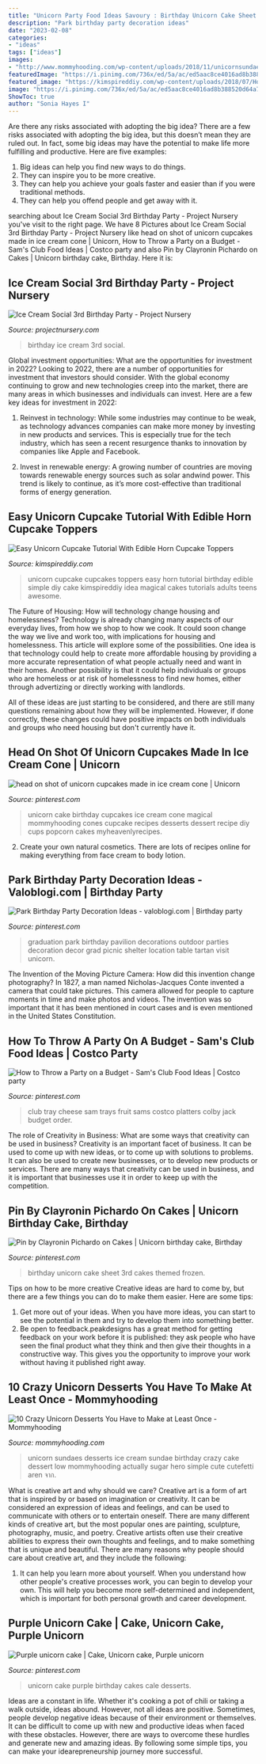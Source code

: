 ```yaml
---
title: "Unicorn Party Food Ideas Savoury : Birthday Unicorn Cake Sheet 3rd Cakes Themed Frozen"
description: "Park birthday party decoration ideas"
date: "2023-02-08"
categories:
- "ideas"
tags: ["ideas"]
images:
- "http://www.mommyhooding.com/wp-content/uploads/2018/11/unicornsundae.jpg"
featuredImage: "https://i.pinimg.com/736x/ed/5a/ac/ed5aac8ce4016ad8b388520d64a70c96.jpg"
featured_image: "https://kimspireddiy.com/wp-content/uploads/2018/07/How-to-make-Easy-Unicorn-Cupcake-Tutorial-With-Edible-Horn-Cupcake-Toppers__.jpg"
image: "https://i.pinimg.com/736x/ed/5a/ac/ed5aac8ce4016ad8b388520d64a70c96.jpg"
ShowToc: true
author: "Sonia Hayes I"
---
```



Are there any risks associated with adopting the big idea?
There are a few risks associated with adopting the big idea, but this doesn’t mean they are ruled out. In fact, some big ideas may have the potential to make life more fulfilling and productive. Here are five examples: 
1. Big ideas can help you find new ways to do things.
2. They can inspire you to be more creative.
3. They can help you achieve your goals faster and easier than if you were traditional methods.
4. They can help you offend people and get away with it.

	

		
searching about Ice Cream Social 3rd Birthday Party - Project Nursery you've visit to the right page. We have 8 Pictures about Ice Cream Social 3rd Birthday Party - Project Nursery like head on shot of unicorn cupcakes made in ice cream cone | Unicorn, How to Throw a Party on a Budget - Sam&#039;s Club Food Ideas | Costco party and also Pin by Clayronin Pichardo on Cakes | Unicorn birthday cake, Birthday. Here it is:
		
    
## Ice Cream Social 3rd Birthday Party - Project Nursery

<img loading=lazy src="https://projectnursery.com/wp-content/uploads/2015/07/DSC_0286.jpg" onerror="this.onerror=null;this.src='https://tse2.mm.bing.net/th?id=OIP.FVOVwzcFpXanum3eyEo3yAHaLJ&amp;pid=15.1';" alt="Ice Cream Social 3rd Birthday Party - Project Nursery">

_Source: projectnursery.com_

>birthday ice cream 3rd social. 

	

Global investment opportunities: What are the opportunities for investment in 2022?
Looking to 2022, there are a number of opportunities for investment that investors should consider. With the global economy continuing to grow and new technologies creep into the market, there are many areas in which businesses and individuals can invest. Here are a few key ideas for investment in 2022: 
1. Reinvest in technology: While some industries may continue to be weak, as technology advances companies can make more money by investing in new products and services. This is especially true for the tech industry, which has seen a recent resurgence thanks to innovation by companies like Apple and Facebook. 

2. Invest in renewable energy: A growing number of countries are moving towards renewable energy sources such as solar andwind power. This trend is likely to continue, as it’s more cost-effective than traditional forms of energy generation. 


    
## Easy Unicorn Cupcake Tutorial With Edible Horn Cupcake Toppers

<img loading=lazy src="https://kimspireddiy.com/wp-content/uploads/2018/07/How-to-make-Easy-Unicorn-Cupcake-Tutorial-With-Edible-Horn-Cupcake-Toppers__.jpg" onerror="this.onerror=null;this.src='https://tse4.mm.bing.net/th?id=OIP.ifstCa-JEGxAyBXKbC682QHaLH&amp;pid=15.1';" alt="Easy Unicorn Cupcake Tutorial With Edible Horn Cupcake Toppers">

_Source: kimspireddiy.com_

>unicorn cupcake cupcakes toppers easy horn tutorial birthday edible simple diy cake kimspireddiy idea magical cakes tutorials adults teens awesome. 

	

The Future of Housing: How will technology change housing and homelessness?
Technology is already changing many aspects of our everyday lives, from how we shop to how we cook. It could soon change the way we live and work too, with implications for housing and homelessness. This article will explore some of the possibilities. 
One idea is that technology could help to create more affordable housing by providing a more accurate representation of what people actually need and want in their homes. Another possibility is that it could help individuals or groups who are homeless or at risk of homelessness to find new homes, either through advertizing or directly working with landlords. 

All of these ideas are just starting to be considered, and there are still many questions remaining about how they will be implemented. However, if done correctly, these changes could have positive impacts on both individuals and groups who need housing but don't currently have it.

    
## Head On Shot Of Unicorn Cupcakes Made In Ice Cream Cone | Unicorn

<img loading=lazy src="https://i.pinimg.com/736x/45/d2/e1/45d2e1de47c12cf381bf704d272aadbe.jpg" onerror="this.onerror=null;this.src='https://tse3.mm.bing.net/th?id=OIP.DzzyuFQ0ERDjTFgd6B_lHwHaLH&amp;pid=15.1';" alt="head on shot of unicorn cupcakes made in ice cream cone | Unicorn">

_Source: pinterest.com_

>unicorn cake birthday cupcakes ice cream cone magical mommyhooding cones cupcake recipes desserts dessert recipe diy cups popcorn cakes myheavenlyrecipes. 

	

2. Create your own natural cosmetics. There are lots of recipes online for making everything from face cream to body lotion.

    
## Park Birthday Party Decoration Ideas - Valoblogi.com | Birthday Party

<img loading=lazy src="https://i.pinimg.com/736x/ed/5a/ac/ed5aac8ce4016ad8b388520d64a70c96.jpg" onerror="this.onerror=null;this.src='https://tse1.mm.bing.net/th?id=OIP.e6FVS02drqgcq9qW4qUxfAHaLJ&amp;pid=15.1';" alt="Park Birthday Party Decoration Ideas - valoblogi.com | Birthday party">

_Source: pinterest.com_

>graduation park birthday pavilion decorations outdoor parties decoration decor grad picnic shelter location table tartan visit unicorn. 

	

The Invention of the Moving Picture Camera: How did this invention change photography?
In 1827, a man named Nicholas-Jacques Conte invented a camera that could take pictures. This camera allowed for people to capture moments in time and make photos and videos. The invention was so important that it has been mentioned in court cases and is even mentioned in the United States Constitution.

    
## How To Throw A Party On A Budget - Sam&#039;s Club Food Ideas | Costco Party

<img loading=lazy src="https://i.pinimg.com/736x/72/f1/7a/72f17a6150cc70978ca534c7d3e84d44.jpg" onerror="this.onerror=null;this.src='https://tse3.mm.bing.net/th?id=OIP.RjMq9NVxgK1TztlzjBNB5AHaHa&amp;pid=15.1';" alt="How to Throw a Party on a Budget - Sam&#039;s Club Food Ideas | Costco party">

_Source: pinterest.com_

>club tray cheese sam trays fruit sams costco platters colby jack budget order. 

	

The role of Creativity in Business: What are some ways that creativity can be used in business?
Creativity is an important facet of business. It can be used to come up with new ideas, or to come up with solutions to problems. It can also be used to create new businesses, or to develop new products or services. There are many ways that creativity can be used in business, and it is important that businesses use it in order to keep up with the competition.

    
## Pin By Clayronin Pichardo On Cakes | Unicorn Birthday Cake, Birthday

<img loading=lazy src="https://i.pinimg.com/736x/b6/84/c0/b684c05ae8ad346bb02c40972cab5aec.jpg" onerror="this.onerror=null;this.src='https://tse4.mm.bing.net/th?id=OIP.XAmZMMvxsx8oih3W6BuuBgHaHa&amp;pid=15.1';" alt="Pin by Clayronin Pichardo on Cakes | Unicorn birthday cake, Birthday">

_Source: pinterest.com_

>birthday unicorn cake sheet 3rd cakes themed frozen. 

	

Tips on how to be more creative
Creative ideas are hard to come by, but there are a few things you can do to make them easier. Here are some tips: 
1. Get more out of your ideas. When you have more ideas, you can start to see the potential in them and try to develop them into something better. 
2. Be open to feedback.peakdesigns has a great method for getting feedback on your work before it is published: they ask people who have seen the final product what they think and then give their thoughts in a constructive way. This gives you the opportunity to improve your work without having it published right away.

    
## 10 Crazy Unicorn Desserts You Have To Make At Least Once - Mommyhooding

<img loading=lazy src="http://www.mommyhooding.com/wp-content/uploads/2018/11/unicornsundae.jpg" onerror="this.onerror=null;this.src='https://tse4.mm.bing.net/th?id=OIP.7_zAtvff3kfVguYwK4l5lwHaKa&amp;pid=15.1';" alt="10 Crazy Unicorn Desserts You Have to Make at Least Once - Mommyhooding">

_Source: mommyhooding.com_

>unicorn sundaes desserts ice cream sundae birthday crazy cake dessert low mommyhooding actually sugar hero simple cute cutefetti aren จาก. 

	

What is creative art and why should we care?
Creative art is a form of art that is inspired by or based on imagination or creativity. It can be considered an expression of ideas and feelings, and can be used to communicate with others or to entertain oneself. There are many different kinds of creative art, but the most popular ones are painting, sculpture, photography, music, and poetry. Creative artists often use their creative abilities to express their own thoughts and feelings, and to make something that is unique and beautiful. There are many reasons why people should care about creative art, and they include the following: 
1) It can help you learn more about yourself. When you understand how other people's creative processes work, you can begin to develop your own. This will help you become more self-determined and independent, which is important for both personal growth and career development.

    
## Purple Unicorn Cake | Cake, Unicorn Cake, Purple Unicorn

<img loading=lazy src="https://i.pinimg.com/736x/db/53/67/db5367c0d1fa0e110fce5579d603a8dd.jpg" onerror="this.onerror=null;this.src='https://tse1.mm.bing.net/th?id=OIP.j1SfxlCHtfIj2Nqjl92LEQHaJ3&amp;pid=15.1';" alt="Purple unicorn cake | Cake, Unicorn cake, Purple unicorn">

_Source: pinterest.com_

>unicorn cake purple birthday cakes cale desserts. 

	

Ideas are a constant in life. Whether it's cooking a pot of chili or taking a walk outside, ideas abound. However, not all ideas are positive. Sometimes, people develop negative ideas because of their environment or themselves. It can be difficult to come up with new and productive ideas when faced with these obstacles. However, there are ways to overcome these hurdles and generate new and amazing ideas. By following some simple tips, you can make your idearepreneurship journey more successful.


